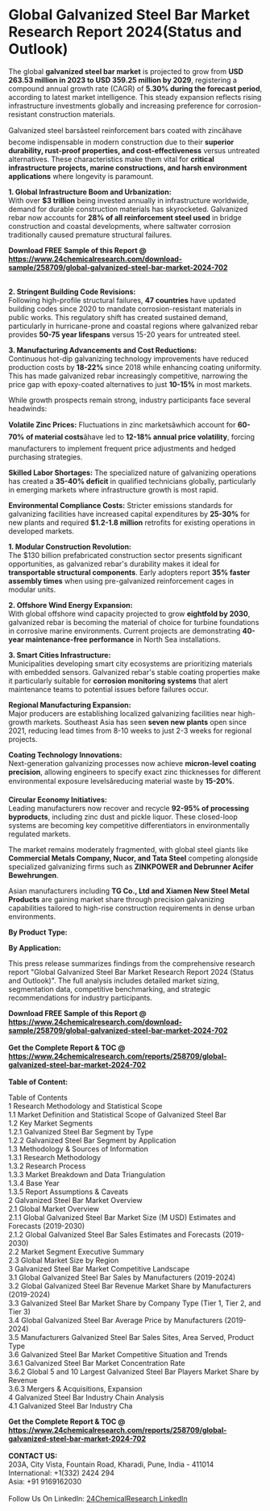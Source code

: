 <h1>Global Galvanized Steel Bar Market Research Report 2024(Status and Outlook)</h1><p>The global <strong>galvanized steel bar market</strong> is projected to grow from <strong>USD 263.53 million in 2023 to USD 359.25 million by 2029</strong>, registering a compound annual growth rate (CAGR) of <strong>5.30% during the forecast period</strong>, according to latest market intelligence. This steady expansion reflects rising infrastructure investments globally and increasing preference for corrosion-resistant construction materials.</p><p>Galvanized steel barsâsteel reinforcement bars coated with zincâhave become indispensable in modern construction due to their <strong>superior durability, rust-proof properties, and cost-effectiveness</strong> versus untreated alternatives. These characteristics make them vital for <strong>critical infrastructure projects, marine constructions, and harsh environment applications</strong> where longevity is paramount.</p><p><strong>1. Global Infrastructure Boom and Urbanization:</strong><br>
With over <strong>$3 trillion</strong> being invested annually in infrastructure worldwide, demand for durable construction materials has skyrocketed. Galvanized rebar now accounts for <strong>28% of all reinforcement steel used</strong> in bridge construction and coastal developments, where saltwater corrosion traditionally caused premature structural failures.</p><div><b>Download FREE Sample of this Report @ 
            <a href="https://www.24chemicalresearch.com/download-sample/258709/global-galvanized-steel-bar-market-2024-702">
            https://www.24chemicalresearch.com/download-sample/258709/global-galvanized-steel-bar-market-2024-702</a></b></div><br><p><strong>2. Stringent Building Code Revisions:</strong><br>
Following high-profile structural failures, <strong>47 countries</strong> have updated building codes since 2020 to mandate corrosion-resistant materials in public works. This regulatory shift has created sustained demand, particularly in hurricane-prone and coastal regions where galvanized rebar provides <strong>50-75 year lifespans</strong> versus 15-20 years for untreated steel.</p><p><strong>3. Manufacturing Advancements and Cost Reductions:</strong><br>
Continuous hot-dip galvanizing technology improvements have reduced production costs by <strong>18-22%</strong> since 2018 while enhancing coating uniformity. This has made galvanized rebar increasingly competitive, narrowing the price gap with epoxy-coated alternatives to just <strong>10-15%</strong> in most markets.</p><p>While growth prospects remain strong, industry participants face several headwinds:</p><p><strong>Volatile Zinc Prices:</strong> Fluctuations in zinc marketsâwhich account for <strong>60-70% of material costs</strong>âhave led to <strong>12-18% annual price volatility</strong>, forcing manufacturers to implement frequent price adjustments and hedged purchasing strategies.</p><p><strong>Skilled Labor Shortages:</strong> The specialized nature of galvanizing operations has created a <strong>35-40% deficit</strong> in qualified technicians globally, particularly in emerging markets where infrastructure growth is most rapid.</p><p><strong>Environmental Compliance Costs:</strong> Stricter emissions standards for galvanizing facilities have increased capital expenditures by <strong>25-30%</strong> for new plants and required <strong>$1.2-1.8 million</strong> retrofits for existing operations in developed markets.</p><p><strong>1. Modular Construction Revolution:</strong><br>
The $130 billion prefabricated construction sector presents significant opportunities, as galvanized rebar's durability makes it ideal for <strong>transportable structural components</strong>. Early adopters report <strong>35% faster assembly times</strong> when using pre-galvanized reinforcement cages in modular units.</p><p><strong>2. Offshore Wind Energy Expansion:</strong><br>
With global offshore wind capacity projected to grow <strong>eightfold by 2030</strong>, galvanized rebar is becoming the material of choice for turbine foundations in corrosive marine environments. Current projects are demonstrating <strong>40-year maintenance-free performance</strong> in North Sea installations.</p><p><strong>3. Smart Cities Infrastructure:</strong><br>
Municipalities developing smart city ecosystems are prioritizing materials with embedded sensors. Galvanized rebar's stable coating properties make it particularly suitable for <strong>corrosion monitoring systems</strong> that alert maintenance teams to potential issues before failures occur.</p><p><strong>Regional Manufacturing Expansion:</strong><br>
	Major producers are establishing localized galvanizing facilities near high-growth markets. Southeast Asia has seen <strong>seven new plants</strong> open since 2021, reducing lead times from 8-10 weeks to just 2-3 weeks for regional projects.</p><p><strong>Coating Technology Innovations:</strong><br>
	Next-generation galvanizing processes now achieve <strong>micron-level coating precision</strong>, allowing engineers to specify exact zinc thicknesses for different environmental exposure levelsâreducing material waste by <strong>15-20%</strong>.</p><p><strong>Circular Economy Initiatives:</strong><br>
	Leading manufacturers now recover and recycle <strong>92-95% of processing byproducts</strong>, including zinc dust and pickle liquor. These closed-loop systems are becoming key competitive differentiators in environmentally regulated markets.</p><p>The market remains moderately fragmented, with global steel giants like <strong>Commercial Metals Company, Nucor, and Tata Steel</strong> competing alongside specialized galvanizing firms such as <strong>ZINKPOWER and Debrunner Acifer Bewehrungen</strong>.</p><p>Asian manufacturers including <strong>TG Co., Ltd and Xiamen New Steel Metal Products</strong> are gaining market share through precision galvanizing capabilities tailored to high-rise construction requirements in dense urban environments.</p><p><strong>By Product Type:</strong></p><p><strong>By Application:</strong></p><p>This press release summarizes findings from the comprehensive research report "Global Galvanized Steel Bar Market Research Report 2024 (Status and Outlook)". The full analysis includes detailed market sizing, segmentation data, competitive benchmarking, and strategic recommendations for industry participants.</p><div><b>Download FREE Sample of this Report @ 
            <a href="https://www.24chemicalresearch.com/download-sample/258709/global-galvanized-steel-bar-market-2024-702">
            https://www.24chemicalresearch.com/download-sample/258709/global-galvanized-steel-bar-market-2024-702</a></b></div><br><div><b>Get the Complete Report & TOC @ 
            <a href="https://www.24chemicalresearch.com/reports/258709/global-galvanized-steel-bar-market-2024-702">
            https://www.24chemicalresearch.com/reports/258709/global-galvanized-steel-bar-market-2024-702</a></b></div><br>
            <b>Table of Content:</b><p>Table of Contents<br />
1 Research Methodology and Statistical Scope<br />
1.1 Market Definition and Statistical Scope of Galvanized Steel Bar<br />
1.2 Key Market Segments<br />
1.2.1 Galvanized Steel Bar Segment by Type<br />
1.2.2 Galvanized Steel Bar Segment by Application<br />
1.3 Methodology & Sources of Information<br />
1.3.1 Research Methodology<br />
1.3.2 Research Process<br />
1.3.3 Market Breakdown and Data Triangulation<br />
1.3.4 Base Year<br />
1.3.5 Report Assumptions & Caveats<br />
2 Galvanized Steel Bar Market Overview<br />
2.1 Global Market Overview<br />
2.1.1 Global Galvanized Steel Bar Market Size (M USD) Estimates and Forecasts (2019-2030)<br />
2.1.2 Global Galvanized Steel Bar Sales Estimates and Forecasts (2019-2030)<br />
2.2 Market Segment Executive Summary<br />
2.3 Global Market Size by Region<br />
3 Galvanized Steel Bar Market Competitive Landscape<br />
3.1 Global Galvanized Steel Bar Sales by Manufacturers (2019-2024)<br />
3.2 Global Galvanized Steel Bar Revenue Market Share by Manufacturers (2019-2024)<br />
3.3 Galvanized Steel Bar Market Share by Company Type (Tier 1, Tier 2, and Tier 3)<br />
3.4 Global Galvanized Steel Bar Average Price by Manufacturers (2019-2024)<br />
3.5 Manufacturers Galvanized Steel Bar Sales Sites, Area Served, Product Type<br />
3.6 Galvanized Steel Bar Market Competitive Situation and Trends<br />
3.6.1 Galvanized Steel Bar Market Concentration Rate<br />
3.6.2 Global 5 and 10 Largest Galvanized Steel Bar Players Market Share by Revenue<br />
3.6.3 Mergers & Acquisitions, Expansion<br />
4 Galvanized Steel Bar Industry Chain Analysis<br />
4.1 Galvanized Steel Bar Industry Cha</p><div><b>Get the Complete Report & TOC @ 
            <a href="https://www.24chemicalresearch.com/reports/258709/global-galvanized-steel-bar-market-2024-702">
            https://www.24chemicalresearch.com/reports/258709/global-galvanized-steel-bar-market-2024-702</a></b></div><br><b>CONTACT US:</b><br>
            203A, City Vista, Fountain Road, Kharadi, Pune, India - 411014<br>
            International: +1(332) 2424 294<br>
            Asia: +91 9169162030 <br><br>
            Follow Us On LinkedIn: <a href="https://www.linkedin.com/company/24chemicalresearch/">24ChemicalResearch LinkedIn</a>